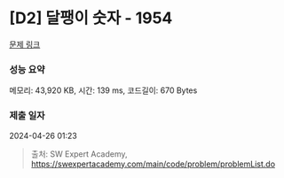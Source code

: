 # [D2] 달팽이 숫자 - 1954 

[문제 링크](https://swexpertacademy.com/main/code/problem/problemDetail.do?contestProbId=AV5PobmqAPoDFAUq) 

### 성능 요약

메모리: 43,920 KB, 시간: 139 ms, 코드길이: 670 Bytes

### 제출 일자

2024-04-26 01:23



> 출처: SW Expert Academy, https://swexpertacademy.com/main/code/problem/problemList.do